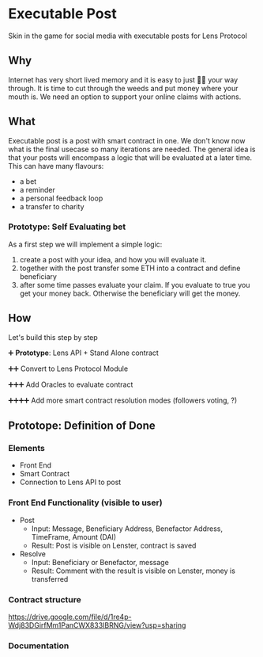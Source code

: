 # Executable Post

Skin in the game for social media with executable posts for Lens Protocol

## Why

Internet has very short lived memory and it is easy to just 🐂💩 your way through. It is time to cut through the weeds and put money where your mouth is. We need an option to support your online claims with actions.

## What

Executable post is a post with smart contract in one. We don't know now what is the final usecase so many iterations are needed. The general idea is that your posts will encompass a logic that will be evaluated at a later time. This can have many flavours:

- a bet
- a reminder
- a personal feedback loop
- a transfer to charity

### Prototype: Self Evaluating bet

As a first step we will implement a simple logic:

1) create a post with your idea, and how you will evaluate it.
2) together with the post transfer some ETH into a contract and define beneficiary
3) after some time passes evaluate your claim. If you evaluate to true you get your money back. Otherwise the beneficiary will get the money.

## How

Let's build this step by step

➕ **Prototype**: Lens API + Stand Alone contract

➕➕ Convert to Lens Protocol Module

➕➕➕ Add Oracles to evaluate contract

➕➕➕➕ Add more smart contract resolution modes (followers voting, ?)

## Prototope: Definition of Done

### Elements

- Front End
- Smart Contract
- Connection to Lens API to post

### Front End Functionality (visible to user)

- Post
  - Input: Message, Beneficiary Address, Benefactor Address, TimeFrame, Amount (DAI)
  - Result: Post is visible on Lenster, contract is saved
- Resolve
  - Input: Beneficiary or Benefactor, message
  - Result: Comment with the result is visible on Lenster, money is transferred

### Contract structure
<https://drive.google.com/file/d/1re4p-Wdj83DGirfMm1PanCWX833IBRNG/view?usp=sharing>


### Documentation
<div><object data="docs/IExecutablePost.md"></object></div>
